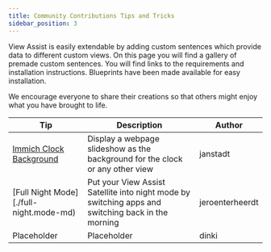 ```yaml
---
title: Community Contributions Tips and Tricks
sidebar_position: 3
---
```


View Assist is easily extendable by adding custom sentences which provide data to different custom views. On this page you will find a gallery of premade custom sentences. You will find links to the requirements and installation instructions. Blueprints have been made available for easy installation. 

We encourage everyone to share their creations so that others might enjoy what you have brought to life.

| Tip | Description | Author |
| --- | ----------- | ------ |
| [Immich Clock Background](./immich_clock_background.md) | Display a webpage slideshow as the background for the clock or any other view | janstadt |
| [Full Night Mode][./full-night.mode-md) | Put your View Assist Satellite into night mode by switching apps and switching back in the morning | jeroenterheerdt |
| Placeholder | Placeholder | dinki |
